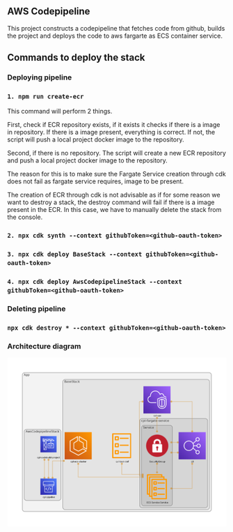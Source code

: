 ## AWS Codepipeline
This project constructs a codepipeline that fetches code from github, builds the project and
deploys the code to aws fargarte as ECS container service.

<!-- ##Use local tools
###Initialize project: `npx aws-cdk init --language typescript`

###Build:	`npm run build`

###Run CDK: `npx aws-cdk ...` -->

## Commands to deploy the stack
### Deploying pipeline
### `1. npm run create-ecr`
This command will perform 2 things. 

First, check if ECR repository exists, if it exists it checks if there is a image in repository.
If there is a image present, everything is correct. If not, the script will push a local project docker image to the repository.

Second, if there is no repository. The script will create a new ECR repository and push a local project docker image to the repository.

The reason for this is to make sure the Fargate Service creation through cdk does not fail as fargate service requires, image to be present.

The creation of ECR through cdk is not advisable as if for some reason we want to destroy a stack, the destroy command will fail if there is a image present in the ECR.
In this case, we have to manually delete the stack from the console.

### `2. npx cdk synth --context githubToken=<github-oauth-token>`

### `3. npx cdk deploy BaseStack --context githubToken=<github-oauth-token>`

### `4. npx cdk deploy AwsCodepipelineStack --context githubToken=<github-oauth-token>`

### Deleting pipeline
### `npx cdk destroy * --context githubToken=<github-oauth-token>`

### Architecture diagram

![Screenshot](diagram.png)
